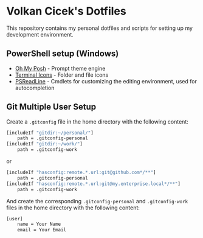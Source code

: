 # Volkan Cicek's Dotfiles

This repository contains my personal dotfiles and scripts for setting up my development environment.

## PowerShell setup (Windows)

- [Oh My Posh](https://ohmyposh.dev/) - Prompt theme engine
- [Terminal Icons](https://github.com/devblackops/Terminal-Icons) - Folder and file icons
- [PSReadLine](https://docs.microsoft.com/en-us/powershell/module/psreadline/) - Cmdlets for customizing the editing environment, used for autocompletion

## Git Multiple User Setup

Create a `.gitconfig` file in the home directory with the following content:

```bash
[includeIf "gitdir:~/personal/"]
    path = .gitconfig-personal
[includeIf "gitdir:~/work/"]
    path = .gitconfig-work
```

or

```bash
[includeIf "hasconfig:remote.*.url:git@github.com*/**"]
    path = .gitconfig-personal
[includeIf "hasconfig:remote.*.url:git@my.enterprise.local*/**"]
    path = .gitconfig-work
```

And create the corresponding `.gitconfig-personal` and `.gitconfig-work` files in the home directory with the following content:

```bash
[user]
    name = Your Name
    email = Your Email
```

